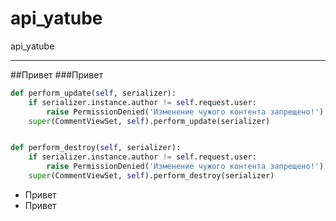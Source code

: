 # api_yatube
api_yatube
***
##Привет
###Привет
```python
def perform_update(self, serializer):
    if serializer.instance.author != self.request.user:
        raise PermissionDenied('Изменение чужого контента запрещено!')
    super(CommentViewSet, self).perform_update(serializer)


def perform_destroy(self, serializer):
    if serializer.instance.author != self.request.user:
        raise PermissionDenied('Изменение чужого контента запрещено!')
    super(CommentViewSet, self).perform_destroy(serializer)
 ```
* Привет
* Привет 

